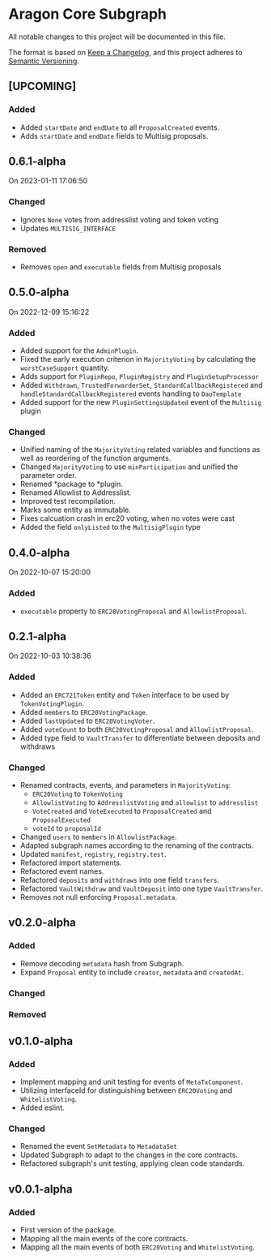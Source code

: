 # Aragon Core Subgraph

All notable changes to this project will be documented in this file.

The format is based on [Keep a Changelog](https://keepachangelog.com/en/1.0.0/),
and this project adheres to [Semantic Versioning](https://semver.org/spec/v2.0.0.html).

## [UPCOMING]

### Added

- Added `startDate` and `endDate` to all `ProposalCreated` events.
- Adds `startDate` and `endDate` fields to Multisig proposals.

## 0.6.1-alpha

On 2023-01-11 17:06:50

### Changed

- Ignores `None` votes from addresslist voting and token voting
- Updates `MULTISIG_INTERFACE`

### Removed

- Removes `open` and `executable` fields from Multisig proposals

## 0.5.0-alpha

On 2022-12-09 15:16:22

### Added

- Added support for the `AdminPlugin`.
- Fixed the early execution criterion in `MajorityVoting` by calculating the `worstCaseSupport` quantity.
- Adds support for `PluginRepo`, `PluginRegistry` and `PluginSetupProcessor`
- Added `Withdrawn`, `TrustedForwarderSet`, `StandardCallbackRegistered` and `handleStandardCallbackRegistered` events handling to `DaoTemplate`
- Added support for the new `PluginSettingsUpdated` event of the `Multisig` plugin

### Changed

- Unified naming of the `MajorityVoting` related variables and functions as well as reordering of the function arguments.
- Changed `MajorityVoting` to use `minParticipation` and unified the parameter order.
- Renamed *package to *plugin.
- Renamed Allowlist to Addresslist.
- Improved test recompilation.
- Marks some entity as immutable.
- Fixes calcuation crash in erc20 voting, when no votes were cast
- Added the field `onlyListed` to the `MultisigPlugin` type

## 0.4.0-alpha

On 2022-10-07 15:20:00

### Added

- `executable` property to `ERC20VotingProposal` and `AllowlistProposal`.

## 0.2.1-alpha

On 2022-10-03 10:38:36

### Added

- Added an `ERC721Token` entity and `Token` interface to be used by `TokenVotingPlugin`.
- Added `members` to `ERC20VotingPackage`.
- Added `lastUpdated` to `ERC20VotingVoter`.
- Added `voteCount` to both `ERC20VotingProposal` and `AllowlistProposal`.
- Added type field to `VaultTransfer` to differentiate between deposits and withdraws

### Changed

- Renamed contracts, events, and parameters in `MajorityVoting`:
  - `ERC20Voting` to `TokenVoting`
  - `AllowlistVoting` to `AddresslistVoting` and `allowlist` to `addresslist`
  - `VoteCreated` and `VoteExecuted` to `ProposalCreated` and `ProposalExecuted`
  - `voteId` to `proposalId`
- Changed `users` to `members` in `AllowlistPackage`.
- Adapted subgraph names according to the renaming of the contracts.
- Updated `manifest`, `registry`, `registry.test`.
- Refactored import statements.
- Refactored event names.
- Refactored `deposits` and `withdraws` into one field `transfers`.
- Refactored `VaultWithdraw` and `VaultDeposit` into one type `VaultTransfer`.
- Removes not null enforcing `Proposal.metadata`.

## v0.2.0-alpha

### Added

- Remove decoding `metadata` hash from Subgraph.
- Expand `Proposal` entity to include `creator`, `metadata` and `createdAt`.

### Changed

### Removed

## v0.1.0-alpha

### Added

- Implement mapping and unit testing for events of `MetaTxComponent`.
- Utilizing interfaceId for distinguishing between `ERC20Voting` and `WhitelistVoting`.
- Added eslint.

### Changed

- Renamed the event `SetMetadata` to `MetadataSet`
- Updated Subgraph to adapt to the changes in the core contracts.
- Refactored subgraph's unit testing, applying clean code standards.

## v0.0.1-alpha

### Added

- First version of the package.
- Mapping all the main events of the core contracts.
- Mapping all the main events of both `ERC20Voting` and `WhitelistVoting`.

